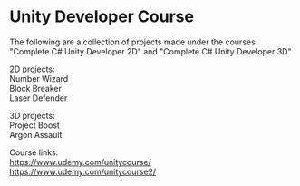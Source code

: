 # Unity Developer Course
  
The following are a collection of projects made under the courses "Complete C# Unity Developer 2D" and "Complete C# Unity Developer 3D"
  
2D projects:  
Number Wizard  
Block Breaker  
Laser Defender  
  
3D projects:  
Project Boost  
Argon Assault  
  
Course links:  
https://www.udemy.com/unitycourse/  
https://www.udemy.com/unitycourse2/  

